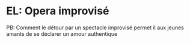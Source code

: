 
# EL: Opera improvisé
 
 PB: Comment le détour par un spectacle improvisé permet il aux jeunes amants de se déclarer un amour authentique











